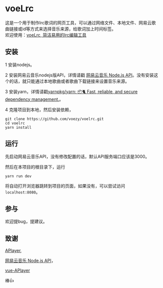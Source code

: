 # voeLrc
这是一个用于制作lrc歌词的网页工具，可以通过网络文件、本地文件、网易云歌曲链接或id等方式来选择音乐来源，给歌词加上时间标签。    
欢迎使用：[voeLrc, 简洁易用的lrc编辑工具](http://lrc.voezy.com)

## 安装
1 安装nodejs。    

2 安装网易云音乐nodejs版API，详情请戳 [网易云音乐 Node.js API](https://github.com/Binaryify/NeteaseCloudMusicApi)。没有安装这个的话，就只能通过本地歌曲或者歌曲下载链接来设置音乐来源。     

3 安装yarn，详情请戳[yarnpkg/yarn: 📦🐈 Fast, reliable, and secure dependency management.](https://github.com/yarnpkg/yarn)。    

4 克隆项目到本地，然后安装依赖，    
```
git clone https://github.com/voezy/voelrc.git
cd voelrc
yarn install
```

## 运行
先启动网易云音乐API，没有修改配置的话，默认API服务端口应该是3000。    

然后在本项目的根目录下，运行
```
yarn run dev
```
将自动打开浏览器跳转到项目的页面，如果没有，可以尝试访问 `localhost:8080`。

## 参与
欢迎提bug，提建议。

## 致谢
[APlayer](https://github.com/MoePlayer/APlayer),    

[网易云音乐 Node.js API](https://github.com/Binaryify/NeteaseCloudMusicApi)，    

[vue-APlayer](https://github.com/SevenOutman/vue-aplayer)    

棒👍